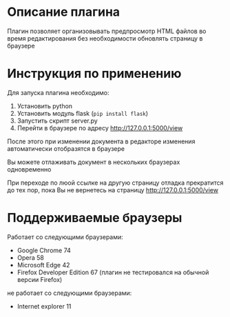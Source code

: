 # Описание плагина

Плагин позволяет организовывать предпросмотр HTML файлов во время редактирования без необходимости обновлять страницу в браузере

# Инструкция по применению

Для запуска плагина необходимо:
 1. Установить python
 2. Установить модуль flask (`pip install flask`)
 3. Запустить скрипт server.py
 4. Перейти в браузере по адресу http://127.0.0.1:5000/view

После этого при изменении документа в редакторе изменения автоматически отобразятся в браузере

Вы можете отлаживать документ в нескольких браузерах одновременно

При переходе по люой ссылке на другую страницу отладка прекратится до тех пор, пока Вы не вернетесь на страницу http://127.0.0.1:5000/view

# Поддерживаемые браузеры

Работает со следующими браузерами:
 - Google Chrome 74
 - Opera 58
 - Microsoft Edge 42
 - Firefox Developer Edition 67 (плагин не тестировался на обычной версии Firefox)

не работает со следующими браузерами:
 - Internet explorer 11